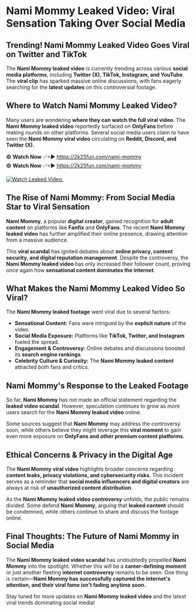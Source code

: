 # Nami Mommy Leaked Video: Viral Sensation Taking Over Social Media

## **Trending! Nami Mommy Leaked Video Goes Viral on Twitter and TikTok**
The **Nami Mommy leaked video** is currently trending across various **social media platforms**, including **Twitter (X), TikTok, Instagram, and YouTube**. The **viral clip** has sparked massive online discussions, with fans eagerly searching for the **latest updates** on this controversial footage.

## **Where to Watch Nami Mommy Leaked Video?**
Many users are wondering **where they can watch the full viral video**. The **Nami Mommy leaked video** reportedly surfaced on **OnlyFans** before making rounds on other platforms. Several social media users claim to have seen the **Nami Mommy viral video** circulating on **Reddit, Discord, and Twitter (X).**

🟢 **Watch Now** ✅=► https://2k25fun.com/nami-mommy  
🟢 **Watch Now** ✅=► https://2k25fun.com/nami-mommy  

[![Watch Leaked Video.](https://miro.medium.com/v2/resize:fit:828/format:webp/1*cilzJN44JGOrTw9NJCrNHA.gif "Watch Leaked Video")](https://2k25fun.com/nami-mommy)

## **The Rise of Nami Mommy: From Social Media Star to Viral Sensation**
**Nami Mommy**, a popular **digital creator**, gained recognition for **adult content** on platforms like **Fanfix** and **OnlyFans**. The recent **Nami Mommy leaked video** has further amplified their online presence, drawing attention from a massive audience.

This **viral scandal** has ignited debates about **online privacy, content security, and digital reputation management**. Despite the controversy, the **Nami Mommy leaked video** has only increased their follower count, proving once again how **sensational content dominates the internet**.

## **What Makes the Nami Mommy Leaked Video So Viral?**
The **Nami Mommy leaked footage** went viral due to several factors:
- **Sensational Content:** Fans were intrigued by the **explicit nature** of the video.
- **Social Media Exposure:** Platforms like **TikTok, Twitter, and Instagram** fueled the spread.
- **Engagement & Controversy:** Online debates and discussions boosted its **search engine rankings**.
- **Celebrity Culture & Curiosity:** The **Nami Mommy leaked content** attracted both fans and critics.

## **Nami Mommy's Response to the Leaked Footage**
So far, **Nami Mommy** has not made an official statement regarding the **leaked video scandal**. However, speculation continues to grow as more users search for the **Nami Mommy leaked video** online.

Some sources suggest that **Nami Mommy** may address the controversy soon, while others believe they might leverage this **viral moment** to gain even more exposure on **OnlyFans and other premium content platforms**.

## **Ethical Concerns & Privacy in the Digital Age**
The **Nami Mommy viral video** highlights broader concerns regarding **content leaks, privacy violations, and cybersecurity risks**. This incident serves as a reminder that **social media influencers and digital creators** are always at risk of **unauthorized content distribution**.

As the **Nami Mommy leaked video controversy** unfolds, the public remains divided. Some defend **Nami Mommy**, arguing that **leaked content** should be condemned, while others continue to share and discuss the footage online.

## **Final Thoughts: The Future of Nami Mommy in Social Media**
The **Nami Mommy leaked video scandal** has undoubtedly propelled **Nami Mommy** into the spotlight. Whether this will be a **career-defining moment** or just another fleeting **internet controversy** remains to be seen. One thing is certain—**Nami Mommy has successfully captured the internet's attention, and their viral fame isn't fading anytime soon.**

Stay tuned for more updates on **Nami Mommy leaked video** and the latest viral trends dominating social media!